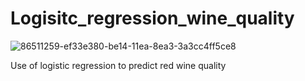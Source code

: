 # Logisitc_regression_wine_quality

![86511259-ef33e380-be14-11ea-8ea3-3a3cc4ff5ce8](https://user-images.githubusercontent.com/77848994/130055172-a05cba4e-4aee-474e-9991-5d3866556b7e.jpg)


Use of logistic regression to predict red wine quality 
